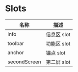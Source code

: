 # Slots

| 名称               | 描述             |
| ------------------|------------------|
| info              | 信息区 slot |
| toolbar           | 功能区 slot |
| anchor            | 锚点 slot |
| secondScreen      | 第二屏 slot |